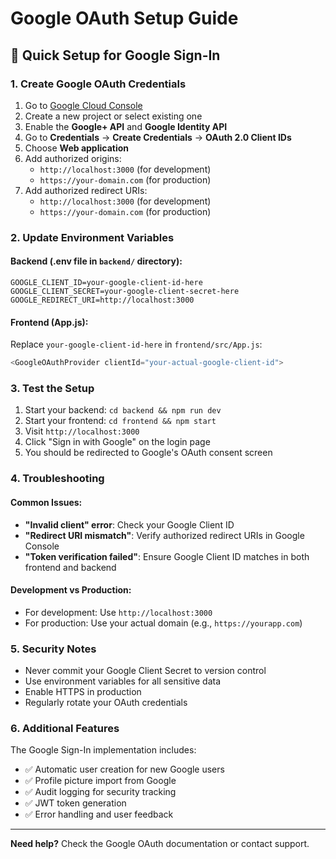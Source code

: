 # Google OAuth Setup Guide

## 🚀 Quick Setup for Google Sign-In

### 1. Create Google OAuth Credentials

1. Go to [Google Cloud Console](https://console.cloud.google.com/)
2. Create a new project or select existing one
3. Enable the **Google+ API** and **Google Identity API**
4. Go to **Credentials** → **Create Credentials** → **OAuth 2.0 Client IDs**
5. Choose **Web application**
6. Add authorized origins:
   - `http://localhost:3000` (for development)
   - `https://your-domain.com` (for production)
7. Add authorized redirect URIs:
   - `http://localhost:3000` (for development)
   - `https://your-domain.com` (for production)

### 2. Update Environment Variables

#### Backend (.env file in `backend/` directory):
```env
GOOGLE_CLIENT_ID=your-google-client-id-here
GOOGLE_CLIENT_SECRET=your-google-client-secret-here
GOOGLE_REDIRECT_URI=http://localhost:3000
```

#### Frontend (App.js):
Replace `your-google-client-id-here` in `frontend/src/App.js`:
```javascript
<GoogleOAuthProvider clientId="your-actual-google-client-id">
```

### 3. Test the Setup

1. Start your backend: `cd backend && npm run dev`
2. Start your frontend: `cd frontend && npm start`
3. Visit `http://localhost:3000`
4. Click "Sign in with Google" on the login page
5. You should be redirected to Google's OAuth consent screen

### 4. Troubleshooting

#### Common Issues:
- **"Invalid client" error**: Check your Google Client ID
- **"Redirect URI mismatch"**: Verify authorized redirect URIs in Google Console
- **"Token verification failed"**: Ensure Google Client ID matches in both frontend and backend

#### Development vs Production:
- For development: Use `http://localhost:3000`
- For production: Use your actual domain (e.g., `https://yourapp.com`)

### 5. Security Notes

- Never commit your Google Client Secret to version control
- Use environment variables for all sensitive data
- Enable HTTPS in production
- Regularly rotate your OAuth credentials

### 6. Additional Features

The Google Sign-In implementation includes:
- ✅ Automatic user creation for new Google users
- ✅ Profile picture import from Google
- ✅ Audit logging for security tracking
- ✅ JWT token generation
- ✅ Error handling and user feedback

---

**Need help?** Check the Google OAuth documentation or contact support. 